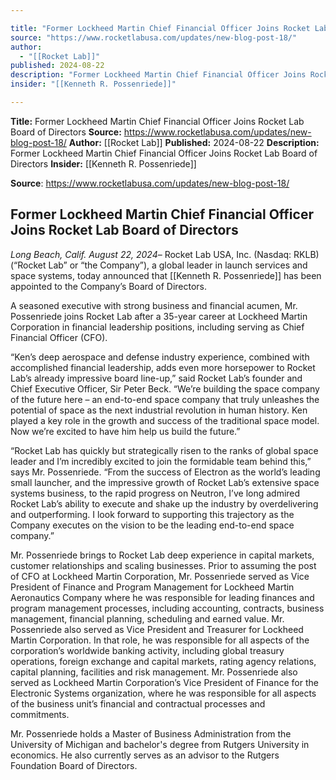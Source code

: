 ```yaml
---

title: "Former Lockheed Martin Chief Financial Officer Joins Rocket Lab Board of Directors "
source: "https://www.rocketlabusa.com/updates/new-blog-post-18/"
author:
  - "[[Rocket Lab]]"
published: 2024-08-22
description: "Former Lockheed Martin Chief Financial Officer Joins Rocket Lab Board of Directors"
insider: "[[Kenneth R. Possenriede]]"

---
```


**Title:** Former Lockheed Martin Chief Financial Officer Joins Rocket Lab Board of Directors 
**Source:** https://www.rocketlabusa.com/updates/new-blog-post-18/
**Author:** [[Rocket Lab]]
**Published:** 2024-08-22
**Description:** Former Lockheed Martin Chief Financial Officer Joins Rocket Lab Board of Directors
**Insider:** [[Kenneth R. Possenriede]]

**Source**: https://www.rocketlabusa.com/updates/new-blog-post-18/
## Former Lockheed Martin Chief Financial Officer Joins Rocket Lab Board of Directors

*Long Beach, Calif. August 22, 2024*– Rocket Lab USA, Inc. (Nasdaq: RKLB) (“Rocket Lab” or “the Company”), a global leader in launch services and space systems, today announced that [[Kenneth R. Possenriede]] has been appointed to the Company’s Board of Directors.

A seasoned executive with strong business and financial acumen, Mr. Possenriede joins Rocket Lab after a 35-year career at Lockheed Martin Corporation in financial leadership positions, including serving as Chief Financial Officer (CFO).

“Ken’s deep aerospace and defense industry experience, combined with accomplished financial leadership, adds even more horsepower to Rocket Lab’s already impressive board line-up,” said Rocket Lab’s founder and Chief Executive Officer, Sir Peter Beck. “We’re building the space company of the future here – an end-to-end space company that truly unleashes the potential of space as the next industrial revolution in human history. Ken played a key role in the growth and success of the traditional space model. Now we’re excited to have him help us build the future.”

“Rocket Lab has quickly but strategically risen to the ranks of global space leader and I’m incredibly excited to join the formidable team behind this,” says Mr. Possenriede. “From the success of Electron as the world’s leading small launcher, and the impressive growth of Rocket Lab’s extensive space systems business, to the rapid progress on Neutron, I’ve long admired Rocket Lab’s ability to execute and shake up the industry by overdelivering and outperforming. I look forward to supporting this trajectory as the Company executes on the vision to be the leading end-to-end space company.”  

Mr. Possenriede brings to Rocket Lab deep experience in capital markets, customer relationships and scaling businesses. Prior to assuming the post of CFO at Lockheed Martin Corporation, Mr. Possenriede served as Vice President of Finance and Program Management for Lockheed Martin Aeronautics Company where he was responsible for leading finances and program management processes, including accounting, contracts, business management, financial planning, scheduling and earned value. Mr. Possenriede also served as Vice President and Treasurer for Lockheed Martin Corporation. In that role, he was responsible for all aspects of the corporation’s worldwide banking activity, including global treasury operations, foreign exchange and capital markets, rating agency relations, capital planning, facilities and risk management. Mr. Possenriede also served as Lockheed Martin Corporation’s Vice President of Finance for the Electronic Systems organization, where he was responsible for all aspects of the business unit’s financial and contractual processes and commitments.

Mr. Possenriede holds a Master of Business Administration from the University of Michigan and bachelor's degree from Rutgers University in economics. He also currently serves as an advisor to the Rutgers Foundation Board of Directors.